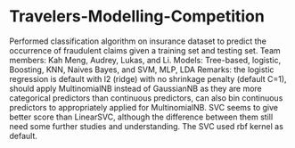 # Travelers-Modelling-Competition
Performed classification algorithm on insurance dataset to predict the occurrence of fraudulent claims given a training set and testing set. 
Team members: Kah Meng, Audrey, Lukas, and Li. 
Models: Tree-based, logistic, Boosting, KNN, Naives Bayes, and SVM, MLP, LDA
Remarks: the logistic regression is default with l2 (ridge) with no shrinkage penalty (default C=1), should apply MultinomialNB instead of GaussianNB as they are more categorical predictors than continuous predictors, can also bin continuous predictors to appropriately applied for MultinomialNB.
SVC seems to give better score than LinearSVC, although the difference between them still need some further studies and understanding. The SVC used rbf kernel as default.
